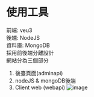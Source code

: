 # 使用工具
前端: veu3  
後端: NodeJS </n>  
資料庫: MongoDB    
採用前後端分離設計  
網站分為三個部分  
1. 後臺頁面(adminapi)
2. nodeJS & mongoDB後端
3. Client web (webapi)
![image](https://github.com/HShaoEn/Backend/assets/152255638/e1cf4ddb-3114-43cd-9cf4-1d85fb854079)

